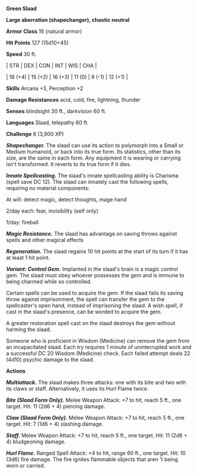 **Green Slaad**

**Large aberration (shapechanger), chaotic neutral**

**Armor Class** 16 (natural armor)

**Hit Points** 127 (15d10+45)

**Speed** 30 ft.

|   STR   |   DEX   |   CON   |   INT   |   WIS   |   CHA   |
  
| 18 (+4) | 15 (+2) | 16 (+3) | 11 (0) | 8 (-1) | 12 (+1) |

**Skills** Arcana +3, Perception +2

**Damage Resistances** acid, cold, fire, lightning, thunder

**Senses** blindsight 30 ft., darkvision 60 ft.

**Languages** Slaad, telepathy 60 ft.

**Challenge** 8 (3,900 XP)

***Shapechanger.*** The slaad can use its action to polymorph into a Small or Medium humanoid, or back into its true form. Its statistics, other than its size, are the same in each form. Any equipment it is wearing or carrying isn't transformed. It reverts to its true form if it dies.

***Innate Spellcasting.*** The slaad's innate spellcasting ability is Charisma (spell save DC 12). The slaad can innately cast the following spells, requiring no material components: 

At will: detect magic, detect thoughts, mage hand

2/day each: fear, invisibility (self only)

1/day: fireball

***Magic Resistance.*** The slaad has advantage on saving throws against spells and other magical effects

***Regeneration.*** The slaad regains 10 hit points at the start of its turn if it has at least 1 hit point.

***Variant: Control Gem.*** Implanted in the slaad's brain is a magic control gem. The slaad must obey whoever possesses the gem and is immune to being charmed while so controlled.

Certain spells can be used to acquire the gem. If the slaad fails its saving throw against imprisonment, the spell can transfer the gem to the spellcaster's open hand, instead of imprisoning the slaad. A wish spell, if cast in the slaad's presence, can be worded to acquire the gem.

A greater restoration spell cast on the slaad destroys the gem without harming the slaad.

Someone who is proficient in Wisdom (Medicine) can remove the gem from an incapacitated slaad. Each try requires 1 minute of uninterrupted work and a successful DC 20 Wisdom (Medicine) check. Each failed attempt deals 22 (4d10) psychic damage to the slaad.

**Actions**

***Multiattack.*** The slaad makes three attacks: one with its bite and two with its claws or staff. Alternatively, it uses its Hurl Flame twice.

***Bite (Slaad Form Only).*** Melee Weapon Attack: +7 to hit, reach 5 ft., one target. Hit: 11 (2d6 + 4) piercing damage.

***Claw (Slaad Form Only).*** Melee Weapon Attack: +7 to hit, reach 5 ft., one target. Hit: 7 (1d6 + 4) slashing damage.

***Staff.*** Melee Weapon Attack: +7 to hit, reach 5 ft., one target. Hit: 11 (2d6 + 4) bludgeoning damage.

***Hurl Flame.*** Ranged Spell Attack: +4 to hit, range 60 ft., one target. Hit: 10 (3d6) fire damage. The fire ignites flammable objects that aren 't being worn or carried.

